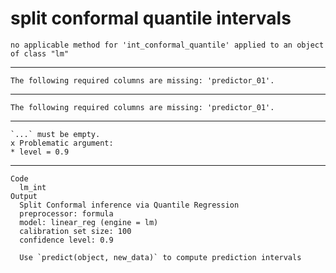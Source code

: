 # split conformal quantile intervals

    no applicable method for 'int_conformal_quantile' applied to an object of class "lm"

---

    The following required columns are missing: 'predictor_01'.

---

    The following required columns are missing: 'predictor_01'.

---

    `...` must be empty.
    x Problematic argument:
    * level = 0.9

---

    Code
      lm_int
    Output
      Split Conformal inference via Quantile Regression
      preprocessor: formula 
      model: linear_reg (engine = lm) 
      calibration set size: 100 
      confidence level: 0.9 
      
      Use `predict(object, new_data)` to compute prediction intervals

